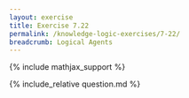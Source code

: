 ```yaml
---
layout: exercise
title: Exercise 7.22
permalink: /knowledge-logic-exercises/7-22/
breadcrumb: Logical Agents
---
```


{% include mathjax_support %}

<div><i class="arrow-up loader" data-chapter="knowledge-logic-exercises" data-exercise="ex_22" data-rating="0"></i></div>
{% include_relative question.md %}
